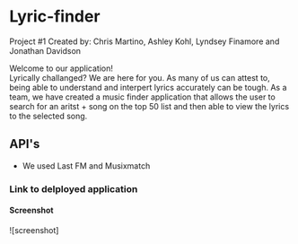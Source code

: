 # Lyric-finder
Project #1
Created by: Chris Martino, Ashley Kohl, Lyndsey Finamore and Jonathan Davidson

Welcome to our application!  
Lyrically challanged? We are here for you. As many of us can attest to, being able to understand and interpert lyrics accurately can be tough. As a team, we have created a music finder application that allows the user to search for an aritst + song on the top 50 list and then able to view the lyrics to the selected song. 


## API's
- We used Last FM and Musixmatch

### Link to delployed application
<a href=""></a>

#### Screenshot
![screenshot]


